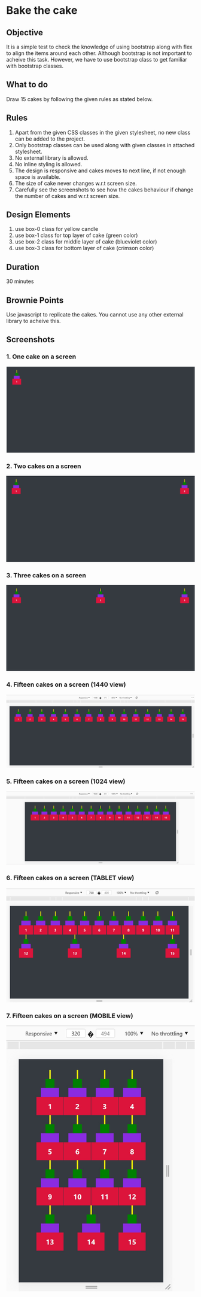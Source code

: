 # Bake the cake

## Objective

It is a simple test to check the knowledge of using bootstrap along with flex to align the items around each other. Although bootstrap is not important to acheive this task. However, we have to use bootstrap class to get familiar with bootstrap classes.

## What to do

Draw 15 cakes by following the given rules as stated below.

## Rules

1. Apart from the given CSS classes in the given stylesheet, no new class can be added to the project.
2. Only bootstrap classes can be used along with given classes in attached stylesheet.
3. No external library is allowed.
4. No inline styling is allowed.
5. The design is responsive and cakes moves to next line, if not enough space is available.
6. The size of cake never changes w.r.t screen size.
7. Carefully see the screenshots to see how the cakes behaviour if change the number of cakes and w.r.t screen size.

## Design Elements

1. use box-0 class for yellow candle
2. use box-1 class for top layer of cake (green color)
3. use box-2 class for middle layer of cake (blueviolet color)
4. use box-3 class for bottom layer of cake (crimson color)

## Duration

30 minutes

## Brownie Points

Use javascript to replicate the cakes. You cannot use any other external library to acheive this.

## Screenshots

### 1. One cake on a screen

![1 Cake on a screen](/screenshots/1-on-a-screen.jpg)

### 2. Two cakes on a screen

![2 Cake on a screen](/screenshots/2-on-a-screen.jpg)

### 3. Three cakes on a screen

![3 Cake on a screen](/screenshots/3-on-a-screen.jpg)

### 4. Fifteen cakes on a screen (1440 view)

![15 Cake on a screen](/screenshots/1440-screenshot.jpg)

### 5. Fifteen cakes on a screen (1024 view)

![15 Cake on a screen](/screenshots/1024-screenshot.jpg)

### 6. Fifteen cakes on a screen (TABLET view)

![15 Cake on a screen](/screenshots/table-view.jpg)

### 7. Fifteen cakes on a screen (MOBILE view)

![15 Cake on a screen](/screenshots/mobile-view-320.jpg)
